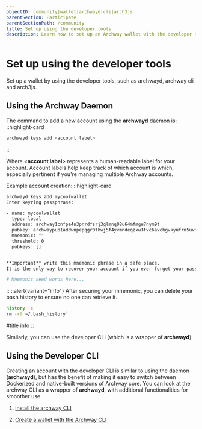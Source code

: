 ```yaml
---
objectID: community|wallet|archwayd|cli|arch3js
parentSection: Participate
parentSectionPath: /community
title: Set up using the developer tools
description: Learn how to set up an Archway wallet with the developer tools such as archwayd, archway cli and arch3js
---
```


# Set up using the developer tools

Set up a wallet by using the developer tools, such as archwayd, archway cli and arch3js.


## Using the Archway Daemon

The command to add a new account using the **archwayd** daemon is:
::highlight-card

```bash
archwayd keys add <account label>
```

::

Where <**account label**> represents a human-readable label for your account. Account labels help keep track of which account is which, especially pertinent if you're managing multiple Archway accounts.


Example account creation:
::highlight-card

```bash
archwayd keys add mycoolwallet
Enter keyring passphrase:

- name: mycoolwallet
  type: local
  address: archway1cnfpa4n3pnrdfsrj3glmnq08u64mfmgu7nym9t
  pubkey: archwaypub1addwnpepqgr0thwj5f4yvmndeqzxw3fvc6avchgvkyufrm5uvmguqjys8zj4guqdpyh
  mnemonic: ""
  threshold: 0
  pubkeys: []


**Important** write this mnemonic phrase in a safe place.
It is the only way to recover your account if you ever forget your password.

# Mnemonic seed words here...
```

::
::alert{variant="info"}
After securing your mnemonic, you can delete your bash history to ensure no one can retrieve it.

```bash
history -c
rm -rf ~/.bash_history`
```

#title
info
::

Similarly, you can use the developer CLI (which is a wrapper of **archwayd**).

## Using the Developer CLI

Creating an account with the developer CLI is similar to using the daemon (**archwayd**), but has the benefit of making it easy to switch between Dockerized and native-built versions of Archway core. You can look at the archway CLI as a wrapper of **archwayd**, with additional functionalities for smoother use.



1. [install the archway CLI](/developers/getting-started/install#archway-developer-cli)



2. [Create a wallet with the Archway CLI](/developers/getting-started/setup#creating-an-account)

